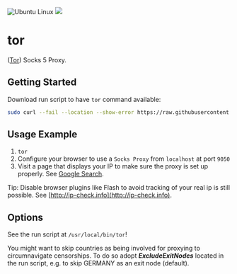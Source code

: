 ![Ubuntu Linux](https://img.shields.io/badge/tested-ubuntu-green.svg) [![](https://images.microbadger.com/badges/image/suckowbiz/tor.svg)](https://microbadger.com/images/suckowbiz/tor "Get your own image badge on microbadger.com")

# tor

([Tor](https://www.torproject.org/)) Socks 5 Proxy.

## Getting Started

Download run script to have `tor` command available:

```bash
sudo curl --fail --location --show-error https://raw.githubusercontent.com/suckowbiz/dockerside/master/tor/tor -o /usr/local/bin/tor && sudo chmod +x /usr/local/bin/tor
```

## Usage Example

1. ```tor```
1. Configure your browser to use a `Socks Proxy` from `localhost` at port `9050`
1. Visit a page that displays your IP to make sure the proxy is set up properly. See [Google Search](https://www.google.de/#newwindow=1&q=my+wan+ip).

Tip: Disable browser plugins like Flash to avoid tracking of your real ip is still possible. See [http://ip-check.info](http://ip-check.info).

## Options

See the run script at `/usr/local/bin/tor`!

You might want to skip countries as being involved for proxying to circumnavigate censorships. To do so adopt ***ExcludeExitNodes*** located in the run script, e.g. to skip GERMANY as an exit node (default).
